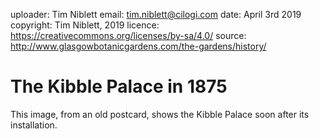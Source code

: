 uploader: Tim Niblett
email: tim.niblett@cilogi.com
date: April 3rd 2019
copyright: Tim Niblett, 2019
licence: https://creativecommons.org/licenses/by-sa/4.0/
source: http://www.glasgowbotanicgardens.com/the-gardens/history/

# The Kibble Palace in 1875

This image, from an old postcard, shows the Kibble Palace soon after
its installation.
